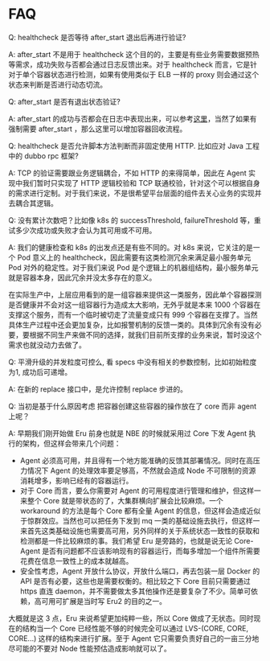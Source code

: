 FAQ
======

Q: healthcheck 是否等待 after_start 退出后再进行验证?

A: after_start 不是用于 healthcheck 这个目的的，主要是有些业务需要数据预热等需求，成功失败与否都会通过日志反馈出来。对于 healthcheck 而言，它是针对于单个容器状态进行检测，如果有使用类似于 ELB 一样的 proxy 则会通过这个状态来判断是否进行动态切流。

Q: after_start 是否有退出状态验证?

A: after_start 的成功与否都会在日志中表现出来，可以参考[这里](https://github.com/projecteru2/core/blob/master/cluster/calcium/create_container.go#L184)，当然了如果有强制需要 after_start ，那么这里可以增加容器回收流程。

Q: healthcheck 是否允许脚本方法判断而非固定使用 HTTP.  比如应对 Java 工程中的 dubbo rpc 框架?

A: TCP 的验证需要跟业务逻辑耦合，不如 HTTP 的来得简单，因此在 Agent 实现中我们暂时只实现了 HTTP 逻辑校验和 TCP 联通校验，针对这个可以根据自身的需求进行定制。对于我们来说，不是很希望平台层面的组件去关心业务的实现并去耦合其逻辑。

Q: 没有累计次数吧？比如像 k8s 的 successThreshold, failureThreshold 等，重试多少次成功或失败才会认为其可用或不可用。

A: 我们的健康检查和 k8s 的出发点还是有些不同的。对 k8s 来说，它关注的是一个 Pod 意义上的 healthcheck，因此需要有这类检测冗余来满足最小服务单元 Pod 对外的稳定性。对于我们来说 Pod 是个逻辑上的机器组结构，最小服务单元就是容器本身，因此冗余并没太多存在的意义。

在实际生产中，上层应用看到的是一组容器来提供这一类服务，因此单个容器探测是否健康并不会对这一组容器行为造成太大影响，无外乎就是本来 1000 个容器在支撑这个服务，而有一个临时被切走了流量变成只有 999 个容器在支撑了。当然具体生产过程中还会更加复杂，比如报警机制的反馈一类的。具体到冗余有没有必要，要根据不同生产来做不同的选择，就我们目前所支撑的业务来说，暂时没这个需求也就没动力去做了。

Q: 平滑升级的并发粒度可控么, 看 specs 中没有相关的参数控制，比如初始粒度为1, 成功后可递增。

A: 在新的 replace 接口中，是允许控制 replace 步进的。

Q: 当初是基于什么原因考虑 把容器创建这些容器的操作放在了 core 而非 agent 上呢？

A: 早期我们刚开始做 Eru 前身也就是 NBE 的时候就采用过 Core 下发 Agent 执行的架构，但这样会带来几个问题：

* Agent 必须高可用，并且得有一个地方能准确的反馈其部署情况。同时在高压力情况下 Agent 的处理效率要足够高，不然就会造成 Node 不可限制的资源消耗增多，影响已经有的容器运行。
* 对于 Core 而言，要么你需要对 Agent 的可用程度进行管理和维护，但这样一来整个 Core 就是带状态的了，大集群横向扩展会比较麻烦。一个 workaround 的方法是每个 Core 都有全量 Agent 的信息，但这样会造成近似于惊群效应。当然也可以把任务下发到 mq 一类的基础设施去执行，但这样一来首先这类基础设施也需要高可用，另外同样的关于系统状态一致性的获取和检测都是一件比较麻烦的事。我们希望 Eru 是旁路的，也就是说无论 Core-Agent 是否有问题都不应该影响现有的容器运行，而每多增加一个组件所需要花费在信息一致性上的成本就越高。
* 安全性考虑，Agent 开放什么协议，开放什么端口，再去包装一层 Docker 的 API 是否有必要，这些也是需要权衡的。相比较之下 Core 目前只需要通过 https 直连 daemon，并不需要做太多其他操作还是要复杂了不少。简单可依赖，高可用可扩展是当时写 Eru2 的目的之一。

大概就是这 3 点，Eru 来说希望更加纯粹一些，所以 Core 做成了无状态。同时现在的结构当一个 Core 已经性能不够的时候完全可以通过 LVS-(CORE, CORE, CORE...) 这样的结构来进行扩展。至于 Agent 它只需要负责好自己的一亩三分地尽可能的不要对 Node 性能预估造成影响就可以了。
